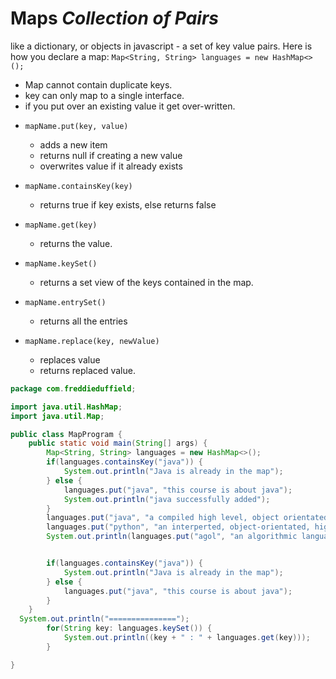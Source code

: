 # Maps *Collection of Pairs*

like a dictionary, or objects in javascript - a set of key value pairs. Here is how you declare a map: 
`Map<String, String> languages = new HashMap<>();`

- Map cannot contain duplicate keys.
- key can only map to a single interface.
- if you put over an existing value it get over-written. 

* `mapName.put(key, value)`
    - adds a new item
    - returns null if creating a new value
    - overwrites value if it already exists
    
* `mapName.containsKey(key)`
    - returns true if key exists, else returns false
    
* `mapName.get(key)`
    - returns the value.        

* `mapName.keySet()`
    - returns a set view of the keys contained in the map. 

* `mapName.entrySet()`
  - returns all the entries

* `mapName.replace(key, newValue)`
    - replaces value
    - returns replaced value.
    
```java
package com.freddieduffield;

import java.util.HashMap;
import java.util.Map;

public class MapProgram {
    public static void main(String[] args) {
        Map<String, String> languages = new HashMap<>();
        if(languages.containsKey("java")) {
            System.out.println("Java is already in the map");
        } else {
            languages.put("java", "this course is about java");
            System.out.println("java successfully added");
        }
        languages.put("java", "a compiled high level, object orientated, platform independent language");
        languages.put("python", "an interperted, object-orientated, high level programming language with dynamic semantics");
        System.out.println(languages.put("agol", "an algorithmic language"));


        if(languages.containsKey("java")) {
            System.out.println("Java is already in the map");
        } else {
            languages.put("java", "this course is about java");
        }
    }
  System.out.println("===============");
        for(String key: languages.keySet()) {
            System.out.println((key + " : " + languages.get(key)));
        }

}
```
